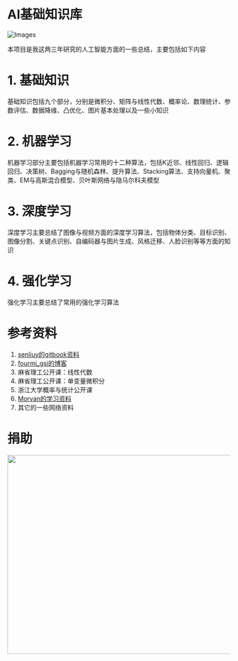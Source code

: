 AI基础知识库
===
![Images](https://img.shields.io/badge/%E7%9F%A5%E8%AF%86%E5%BA%93-%E6%8C%81%E7%BB%AD%E6%9B%B4%E6%96%B0%E4%B8%AD-ff69b4?style=plastic&logo=appveyor)

本项目是我这两三年研究的人工智能方面的一些总结，主要包括如下内容
# 1. 基础知识
基础知识包括九个部分，分别是微积分、矩阵与线性代数、概率论、数理统计、参数评估、数据降维、凸优化、图片基本处理以及一些小知识

# 2. 机器学习
机器学习部分主要包括机器学习常用的十二种算法，包括K近邻、线性回归、逻辑回归、决策树、Bagging与随机森林、提升算法、Stacking算法、支持向量机、聚类、EM与高斯混合模型、贝叶斯网络与隐马尔科夫模型

# 3. 深度学习
深度学习主要总结了图像与视频方面的深度学习算法，包括物体分类、目标识别、图像分割、关键点识别、自编码器与图片生成、风格迁移、人脸识别等等方面的知识

# 4. 强化学习
强化学习主要总结了常用的强化学习算法

参考资料
===
1. [senliuy的gitbook资料](https://senliuy.gitbooks.io/advanced-deep-learning)
2. [fourmi_gsj的博客](https://www.cnblogs.com/fourmi)
3. 麻省理工公开课：线性代数
4. 麻省理工公开课：单变量微积分
5. 浙江大学概率与统计公开课
6. [Morvan的学习资料](https://morvanzhou.github.io/)
7. 其它的一些网络资料

# 捐助
<img src='https://images.gitee.com/uploads/images/2020/0909/153732_ba1bfd06_956405.png' height='450' width='750'/>
